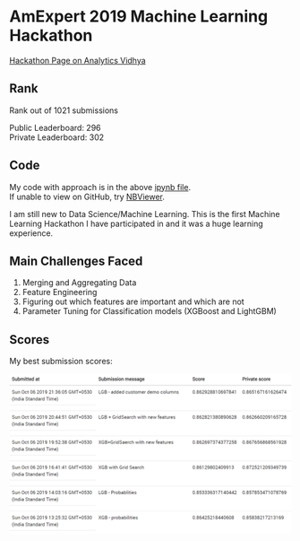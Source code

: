 # AmExpert 2019 Machine Learning Hackathon
[Hackathon Page on Analytics Vidhya](https://datahack.analyticsvidhya.com/contest/amexpert-2019-machine-learning-hackathon/)


## Rank
Rank out of 1021 submissions

Public Leaderboard: 296  
Private Leaderboard: 302

## Code
My code with approach is in the above [ipynb file](amexpert19.ipynb).  
If unable to view on GitHub, try [NBViewer](https://nbviewer.jupyter.org/github/mohits19/AmExpert19/blob/master/amexpert19.ipynb).

I am still new to Data Science/Machine Learning. This is the first Machine Learning Hackathon I have participated in and it was a huge learning experience.

## Main Challenges Faced
1. Merging and Aggregating Data
2. Feature Engineering
3. Figuring out which features are important and which are not
4. Parameter Tuning for Classification models (XGBoost and LightGBM)

## Scores
My best submission scores:

![Scores](/images/scores.PNG)

